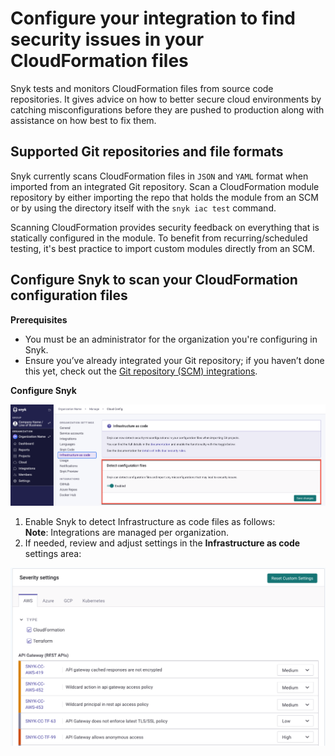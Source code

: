 # Configure your integration to find security issues in your CloudFormation files

Snyk tests and monitors CloudFormation files from source code repositories. It gives advice on how to better secure cloud environments by catching misconfigurations before they are pushed to production along with assistance on how best to fix them.

## Supported Git repositories and file formats

Snyk currently scans CloudFormation files in `JSON` and `YAML` format when imported from an integrated Git repository. Scan a CloudFormation module repository by either importing the repo that holds the module from an SCM or by using the directory itself with the `snyk iac test` command.

Scanning CloudFormation provides security feedback on everything that is statically configured in the module. To benefit from recurring/scheduled testing, it's best practice to import custom modules directly from an SCM.

## Configure Snyk to scan your CloudFormation configuration files

**Prerequisites**

* You must be an administrator for the organization you're configuring in Snyk.
* Ensure you’ve already integrated your Git repository; if you haven’t done this yet, check out the [Git repository (SCM) integrations](https://docs.snyk.io/integrations/git-repository-scm-integrations).

**Configure Snyk**

![](../../../.gitbook/assets/snyk-iac-enable.png)

1. Enable Snyk to detect Infrastructure as code files as follows:\
   **Note**: Integrations are managed per organization.
2. If needed, review and adjust settings in the **Infrastructure as code** settings area:

![](<../../../.gitbook/assets/image (107) (1) (1) (1) (1) (1) (1) (1) (1).png>)

